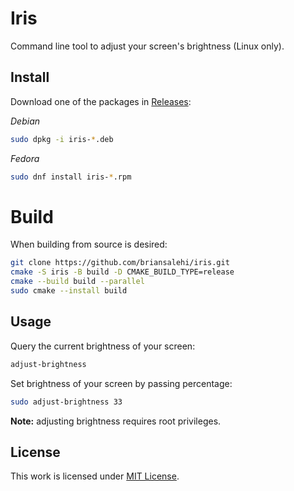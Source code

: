 # Iris

Command line tool to adjust your screen's brightness (Linux only).

## Install

Download one of the packages in [Releases](https://github.com/briansalehi/iris/releases/latest):

*Debian*
```sh
sudo dpkg -i iris-*.deb
```

*Fedora*
```sh
sudo dnf install iris-*.rpm
```

# Build

When building from source is desired:

```sh
git clone https://github.com/briansalehi/iris.git
cmake -S iris -B build -D CMAKE_BUILD_TYPE=release
cmake --build build --parallel
sudo cmake --install build
```

## Usage

Query the current brightness of your screen:

```sh
adjust-brightness
```

Set brightness of your screen by passing percentage:

```sh
sudo adjust-brightness 33
```

**Note:** adjusting brightness requires root privileges.

## License

This work is licensed under [MIT License](LICENSE.md).
